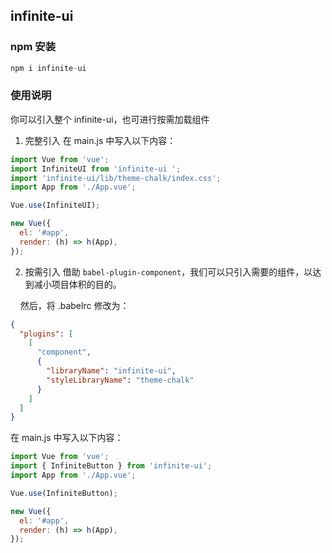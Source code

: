 ## infinite-ui

### npm 安装

```js
npm i infinite-ui
```

### 使用说明

你可以引入整个 infinite-ui，也可进行按需加载组件

1. 完整引入
   在 main.js 中写入以下内容：

```js
import Vue from 'vue';
import InfiniteUI from 'infinite-ui ';
import 'infinite-ui/lib/theme-chalk/index.css';
import App from './App.vue';

Vue.use(InfiniteUI);

new Vue({
  el: '#app',
  render: (h) => h(App),
});
```

2. 按需引入
   借助 `babel-plugin-component`，我们可以只引入需要的组件，以达到减小项目体积的目的。

&nbsp;&nbsp;&nbsp;&nbsp;然后，将 .babelrc 修改为：

```json
{
  "plugins": [
    [
      "component",
      {
        "libraryName": "infinite-ui",
        "styleLibraryName": "theme-chalk"
      }
    ]
  ]
}
```

在 main.js 中写入以下内容：

```js
import Vue from 'vue';
import { InfiniteButton } from 'infinite-ui';
import App from './App.vue';

Vue.use(InfiniteButton);

new Vue({
  el: '#app',
  render: (h) => h(App),
});
```
